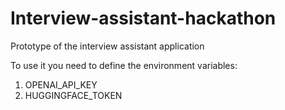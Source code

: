 # Interview-assistant-hackathon
Prototype of the interview assistant application 

To use it you need to define the environment variables: 
1. OPENAI_API_KEY 
2. HUGGINGFACE_TOKEN
